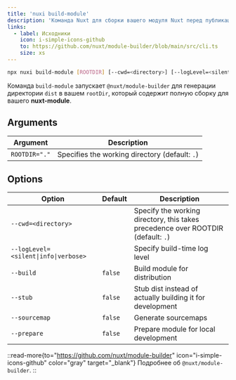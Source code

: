 ```yaml
---
title: 'nuxi build-module'
description: 'Команда Nuxt для сборки вашего модуля Nuxt перед публикацией.'
links:
  - label: Исходники
    icon: i-simple-icons-github
    to: https://github.com/nuxt/module-builder/blob/main/src/cli.ts
    size: xs
---
```


<!--build-module-cmd-->
```bash [Terminal]
npx nuxi build-module [ROOTDIR] [--cwd=<directory>] [--logLevel=<silent|info|verbose>] [--build] [--stub] [--sourcemap] [--prepare]
```
<!--/build-module-cmd-->

Команда `build-module` запускает `@nuxt/module-builder` для генерации директории `dist` в вашем `rootDir`, который содержит полную сборку для вашего **nuxt-module**.

## Arguments

<!--build-module-args-->
Argument | Description
--- | ---
`ROOTDIR="."` | Specifies the working directory (default: `.`)
<!--/build-module-args-->

## Options

<!--build-module-opts-->
Option | Default | Description
--- | --- | ---
`--cwd=<directory>` |  | Specify the working directory, this takes precedence over ROOTDIR (default: `.`)
`--logLevel=<silent\|info\|verbose>` |  | Specify build-time log level
`--build` | `false` | Build module for distribution
`--stub` | `false` | Stub dist instead of actually building it for development
`--sourcemap` | `false` | Generate sourcemaps
`--prepare` | `false` | Prepare module for local development
<!--/build-module-opts-->

::read-more{to="https://github.com/nuxt/module-builder" icon="i-simple-icons-github" color="gray" target="\_blank"}
Подробнее об `@nuxt/module-builder`.
::

